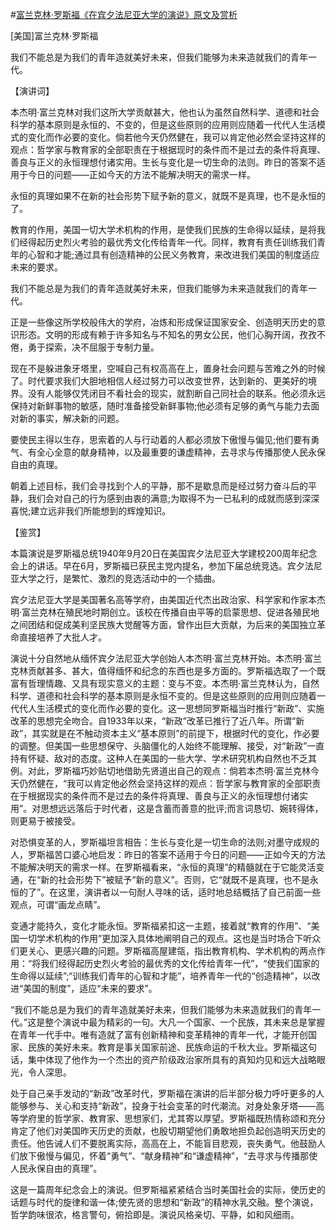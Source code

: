 #[富兰克林·罗斯福《在宾夕法尼亚大学的演说》原文及赏析](https://www.vrrw.net/wx/14682.html)

[美国]富兰克林·罗斯福

我们不能总是为我们的青年造就美好未来，但我们能够为未来造就我们的青年一代。

【演讲词】

本杰明·富兰克林对我们这所大学贡献甚大，他也认为虽然自然科学、道德和社会科学的基本原则是永恒的、不变的，但是这些原则的应用则应随着一代代人生活模式的变化而作必要的变化。倘若他今天仍然健在，我可以肯定他必然会坚持这样的观点：哲学家与教育家的全部职责在于根据现时的条件而不是过去的条件将真理、善良与正义的永恒理想付诸实用。生长与变化是一切生命的法则。昨日的答案不适用于今日的问题——正如今天的方法不能解决明天的需求一样。

永恒的真理如果不在新的社会形势下赋予新的意义，就既不是真理，也不是永恒的了。

教育的作用，美国一切大学术机构的作用，是使我们民族的生命得以延续，是将我们经得起历史烈火考验的最优秀文化传给青年一代。同样，教育有责任训练我们青年的心智和才能;通过具有创造精神的公民义务教育，来改进我们美国的制度适应未来的要求。

我们不能总是为我们的青年造就美好未来，但我们能够为未来造就我们的青年一代。

正是一些像这所学校般伟大的学府，冶炼和形成保证国家安全、创造明天历史的意识形态。文明的形成有赖于许多知名与不知名的男女公民，他们心胸开阔，孜孜不倦，勇于探索，决不屈服于专制力量。

现在不是躲进象牙塔里，空喊自己有权高高在上，置身社会问题与苦难之外的时候了。时代要求我们大胆地相信人经过努力可以改变世界，达到新的、更美好的境界。没有人能够仅凭闭目不看社会的现实，就割断自己同社会的联系。他必须永远保持对新鲜事物的敏感，随时准备接受新鲜事物;他必须有足够的勇气与能力去面对新的事实，解决新的问题。

要使民主得以生存，思索着的人与行动着的人都必须放下傲慢与偏见;他们要有勇气、有全心全意的献身精神，以及最重要的谦虚精神，去寻求与传播那使人民永保自由的真理。

朝着上述目标，我们会寻找到个人的平静，那不是歇息而是经过努力奋斗后的平静，我们会对自己的行为感到由衷的满意;为取得不为一已私利的成就而感到深深喜悦;建立远非我们所能想到的辉煌知识。



【鉴赏】

本篇演说是罗斯福总统1940年9月20日在美国宾夕法尼亚大学建校200周年纪念会上的讲话。早在6月，罗斯福已获民主党内提名，参加下届总统竞选。宾夕法尼亚大学之行，是繁忙、激烈的竞选活动中的一个插曲。

宾夕法尼亚大学是美国著名高等学府，由美国近代杰出政治家、科学家和作家本杰明·富兰克林在殖民地时期创立。该校在传播自由平等的启蒙思想、促进各殖民地之间团结和促成美利坚民族大觉醒等方面，曾作出巨大贡献，为后来的美国独立革命直接培养了大批人才。

演说十分自然地从缅怀宾夕法尼亚大学创始人本杰明·富兰克林开始。本杰明·富兰克林贡献甚多、甚大，值得缅怀和纪念的东西也是多方面的。罗斯福选取了一个既富有哲理情趣、又具有现实意义的主题：变与不变。本杰明·富兰克林认为，自然科学、道德和社会科学的基本原则是永恒不变的。但是这些原则的应用则应随着一代代人生活模式的变化而作必要的变化。这一思想同罗斯福当时推行“新政”、实施改革的思想完全吻合。自1933年以来，“新政”改革已推行了近八年。所谓“新政”，其实就是在不触动资本主义“基本原则”的前提下，根据时代的变化，作必要的调整。但美国一些思想保守、头脑僵化的人始终不能理解、接受，对“新政”一直持有怀疑、敌对的态度。这种人在美国的一些大学、学术研究机构自然也不乏其例。对此，罗斯福巧妙贴切地借助先贤道出自己的观点：倘若本杰明·富兰克林今天仍然健在，“我可以肯定他必然会坚持这样的观点：哲学家与教育家的全部职责在于根据现实的条件而不是过去的条件将真理、善良与正义的永恒理想付诸实用”。对思想远远落后于时代者，这是含蓄而善意的批评;而言词恳切、婉转得体，则更易于被接受。

对恐惧变革的人，罗斯福坦言相告：生长与变化是一切生命的法则;对墨守成规的人，罗斯福苦口婆心地启发：昨日的答案不适用于今日的问题——正如今天的方法不能解决明天的需求一样。在罗斯福看来，“永恒的真理”的精髓就在于它能灵活变通，在“新的社会形势下”被赋予“新的意义”。否则，它“就既不是真理，也不是永恒的了”。在这里，演讲者以一句耐人寻味的话，适时地总结概括了自己前面一些观点，可谓“画龙点睛”。

变通才能持久，变化才能永恒。罗斯福紧扣这一主题，接着就“教育的作用”、“美国一切学术机构的作用”更加深入具体地阐明自己的观点。这也是当时场合下听众们更关心、更感兴趣的问题。罗斯福高屋建瓴，指出教育机构、学术机构的两点作用：“将我们经得起历史烈火考验的最优秀的文化传给青年一代”，“使我们国家的生命得以延续”;“训练我们青年的心智和才能”，培养青年一代的“创造精神”，以改进“美国的制度”，适应“未来的要求”。

“我们不能总是为我们的青年造就美好未来，但我们能够为未来造就我们的青年一代。”这是整个演说中最为精彩的一句。大凡一个国家、一个民族，其未来总是掌握在青年一代手中。唯有造就了富有创新精神和变革精神的青年一代，才能开创国家、民族的美好未来。教育是事关国家前途、民族命运的千秋大业。罗斯福这句话，集中体现了他作为一个杰出的资产阶级政治家所具有的真知灼见和远大战略眼光，令人深思。

处于自己亲手发动的“新政”改革时代，罗斯福在演讲的后半部分极力呼吁更多的人能够参与、关心和支持“新政”，投身于社会变革的时代潮流。对身处象牙塔——高等学府里的哲学家、教育家、思想家们，尤其寄以厚望。罗斯福既热情称颂和充分肯定了他们对美国昨天历史的贡献，也殷切期望他们勇敢地担负起创造明天历史的责任。他告诫人们不要脱离实际，高高在上，不能盲目悲观，丧失勇气。他鼓励人们放下傲慢与偏见，怀着“勇气”、“献身精神”和“谦虚精神”，“去寻求与传播那使人民永保自由的真理”。

这是一篇周年纪念会上的演说。但罗斯福紧紧结合当时美国社会的实际，使历史的话题与时代的旋律和谐一体;使先贤的思想和“新政”的精神水乳交融。整个演说，哲学韵味很浓，格言警句，俯拾即是。演说风格亲切、平静，如和风细雨。

